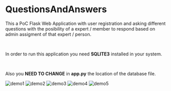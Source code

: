 # QuestionsAndAnswers

<p>This a PoC Flask Web Application with user registration and asking different questions with the posibility of a expert / member to respond based on admin assigment of that expert / person.</p><br/>
<p>In order to run this application you need <strong>SQLITE3</strong> installed in your system.</p><br/>
<p>Also you <strong>NEED TO CHANGE</strong> in <strong>app.py</strong> the location of the database file.</p>

![demo1](https://github.com/user-attachments/assets/a6cd657a-fa0b-40a5-8e58-4f1d4b5db921)
![demo2](https://github.com/user-attachments/assets/90cceb14-960b-41ef-a90e-66b9ff5373b0)
![demo3](https://github.com/user-attachments/assets/ddae1fc4-1476-4f7f-8882-1a4817582331)
![demo4](https://github.com/user-attachments/assets/925ec8c5-1cb1-4df0-af41-f75941c40d0b)
![demo5](https://github.com/user-attachments/assets/6aa7490b-5301-47a0-8c58-21eccfac9f01)
